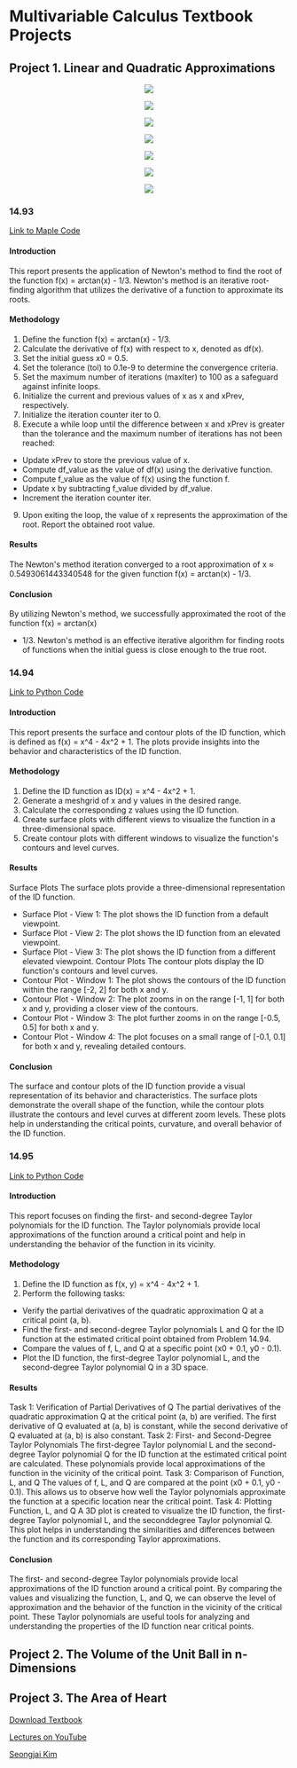 # Multivariable Calculus Textbook Projects

## Project 1. Linear and Quadratic Approximations 

<p align="center"> <img src="Project 1/1.png" /> </p>
<p align="center"> <img src="Project 1/2.png" /> </p>
<p align="center"> <img src="Project 1/3.png" /> </p>
<p align="center"> <img src="Project 1/4.png" /> </p>
<p align="center"> <img src="Project 1/5.png" /> </p>
<p align="center"> <img src="Project 1/6.png" /> </p>
<p align="center"> <img src="Project 1/7.png" /> </p>

### 14.93 

[Link to Maple Code](https://github.com/sabamadadi/Multivariable-Calculus-Textbook-Projects/tree/main/Project%201/14.93)

#### Introduction
This report presents the application of Newton's method to find the root of the function f(x) =
arctan(x) - 1/3. Newton's method is an iterative root-finding algorithm that utilizes the derivative of
a function to approximate its roots.

#### Methodology
1. Define the function f(x) = arctan(x) - 1/3.
2. Calculate the derivative of f(x) with respect to x, denoted as df(x).
3. Set the initial guess x0 = 0.5.
4. Set the tolerance (tol) to 0.1e-9 to determine the convergence criteria.
5. Set the maximum number of iterations (maxIter) to 100 as a safeguard against infinite loops.
6. Initialize the current and previous values of x as x and xPrev, respectively.
7. Initialize the iteration counter iter to 0.
8. Execute a while loop until the difference between x and xPrev is greater than the tolerance and
the maximum number of iterations has not been reached:
- Update xPrev to store the previous value of x.
- Compute df_value as the value of df(x) using the derivative function.
- Compute f_value as the value of f(x) using the function f.
- Update x by subtracting f_value divided by df_value.
- Increment the iteration counter iter.
9. Upon exiting the loop, the value of x represents the approximation of the root. Report the obtained root value.

#### Results
The Newton's method iteration converged to a root approximation of x ≈ 0.5493061443340548 for
the given function f(x) = arctan(x) - 1/3.

#### Conclusion
By utilizing Newton's method, we successfully approximated the root of the function f(x) = arctan(x)
- 1/3. Newton's method is an effective iterative algorithm for finding roots of functions when the
initial guess is close enough to the true root.


### 14.94 

[Link to Python Code](https://github.com/sabamadadi/Multivariable-Calculus-Textbook-Projects/tree/main/Project%201/14.94)

#### Introduction
This report presents the surface and contour plots of the ID function, which is defined as f(x) = x^4 -
4x^2 + 1. The plots provide insights into the behavior and characteristics of the ID function.

#### Methodology
1. Define the ID function as ID(x) = x^4 - 4x^2 + 1.
2. Generate a meshgrid of x and y values in the desired range.
3. Calculate the corresponding z values using the ID function.
4. Create surface plots with different views to visualize the function in a three-dimensional space.
5. Create contour plots with different windows to visualize the function's contours and level curves.

#### Results
Surface Plots
The surface plots provide a three-dimensional representation of the ID function.
- Surface Plot - View 1: The plot shows the ID function from a default viewpoint.
- Surface Plot - View 2: The plot shows the ID function from an elevated viewpoint.
- Surface Plot - View 3: The plot shows the ID function from a different elevated viewpoint.
Contour Plots
The contour plots display the ID function's contours and level curves.
- Contour Plot - Window 1: The plot shows the contours of the ID function within the range [-2, 2] for
both x and y.
- Contour Plot - Window 2: The plot zooms in on the range [-1, 1] for both x and y, providing a closer
view of the contours.
- Contour Plot - Window 3: The plot further zooms in on the range [-0.5, 0.5] for both x and y.
- Contour Plot - Window 4: The plot focuses on a small range of [-0.1, 0.1] for both x and y, revealing
detailed contours.

#### Conclusion
The surface and contour plots of the ID function provide a visual representation of its behavior and
characteristics. The surface plots demonstrate the overall shape of the function, while the contour
plots illustrate the contours and level curves at different zoom levels. These plots help in
understanding the critical points, curvature, and overall behavior of the ID function.

### 14.95 

[Link to Python Code](https://github.com/sabamadadi/Multivariable-Calculus-Textbook-Projects/tree/main/Project%201/14.95)

#### Introduction
This report focuses on finding the first- and second-degree Taylor polynomials for the ID function.
The Taylor polynomials provide local approximations of the function around a critical point and help
in understanding the behavior of the function in its vicinity.

#### Methodology
1. Define the ID function as f(x, y) = x^4 - 4x^2 + 1.
2. Perform the following tasks:
- Verify the partial derivatives of the quadratic approximation Q at a critical point (a, b).
- Find the first- and second-degree Taylor polynomials L and Q for the ID function at the estimated
critical point obtained from Problem 14.94.
- Compare the values of f, L, and Q at a specific point (x0 + 0.1, y0 - 0.1).
- Plot the ID function, the first-degree Taylor polynomial L, and the second-degree Taylor
polynomial Q in a 3D space.

#### Results
Task 1: Verification of Partial Derivatives of Q
The partial derivatives of the quadratic approximation Q at the critical point (a, b) are verified. The
first derivative of Q evaluated at (a, b) is constant, while the second derivative of Q evaluated at (a,
b) is also constant.
Task 2: First- and Second-Degree Taylor Polynomials
The first-degree Taylor polynomial L and the second-degree Taylor polynomial Q for the ID function
at the estimated critical point are calculated. These polynomials provide local approximations of the
function in the vicinity of the critical point.
Task 3: Comparison of Function, L, and Q
The values of f, L, and Q are compared at the point (x0 + 0.1, y0 - 0.1). This allows us to observe how
well the Taylor polynomials approximate the function at a specific location near the critical point.
Task 4: Plotting Function, L, and Q
A 3D plot is created to visualize the ID function, the first-degree Taylor polynomial L, and the seconddegree Taylor polynomial Q. This plot helps in understanding the similarities and differences
between the function and its corresponding Taylor approximations.

#### Conclusion
The first- and second-degree Taylor polynomials provide local approximations of the ID function
around a critical point. By comparing the values and visualizing the function, L, and Q, we can
observe the level of approximation and the behavior of the function in the vicinity of the critical
point. These Taylor polynomials are useful tools for analyzing and understanding the properties of
the ID function near critical points.

## Project 2. The Volume of the Unit Ball in n-Dimensions

## Project 3. The Area of Heart

[Download Textbook](https://skim.math.msstate.edu/LectureNotes/Calculus_Multivariable.pdf)

[Lectures on YouTube](https://www.youtube.com/channel/UCmRbK4vlGDht-joOQ5g0J2Q)

[Seongjai Kim](https://www.linkedin.com/in/seongjai-kim-51435b263/)

